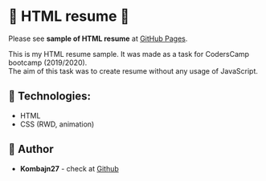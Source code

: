 # :page_facing_up: HTML resume :page_facing_up:

Please see **sample of HTML resume** at [GitHub Pages](https://kombajn27.github.io/HTML-resume-template/).

This is my HTML resume sample. It was made as a task for CodersCamp bootcamp (2019/2020).   
The aim of this task was to create resume without any usage of JavaScript. 

## :rocket: Technologies:
* HTML
* CSS (RWD, animation)

## :bust_in_silhouette: Author
* **Kombajn27** - check at [Github](https://github.com/Kombajn27)